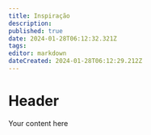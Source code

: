 ```yaml
---
title: Inspiração
description: 
published: true
date: 2024-01-28T06:12:32.321Z
tags: 
editor: markdown
dateCreated: 2024-01-28T06:12:29.212Z
---
```


# Header
Your content here